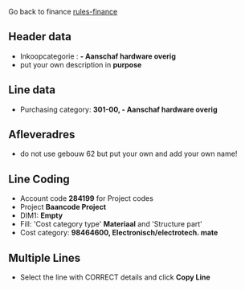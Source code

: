 Go back to finance [rules-finance](rules-finance)

## Header data
* Inkoopcategorie : **- Aanschaf hardware overig**
* put your own description in **purpose**

## Line data
* Purchasing category: **301-00, - Aanschaf hardware overig**

## Afleveradres
* do not use gebouw 62 but put your own and add your own name!

## Line Coding
* Account code **284199** for Project codes
* Project **Baancode Project**
* DIM1: **Empty**
* Fill: 'Cost category type' **Materiaal** and 'Structure part'
* Cost category: **98464600, Electronisch/electrotech. mate**

## Multiple Lines
* Select the line with CORRECT details and click **Copy Line**

